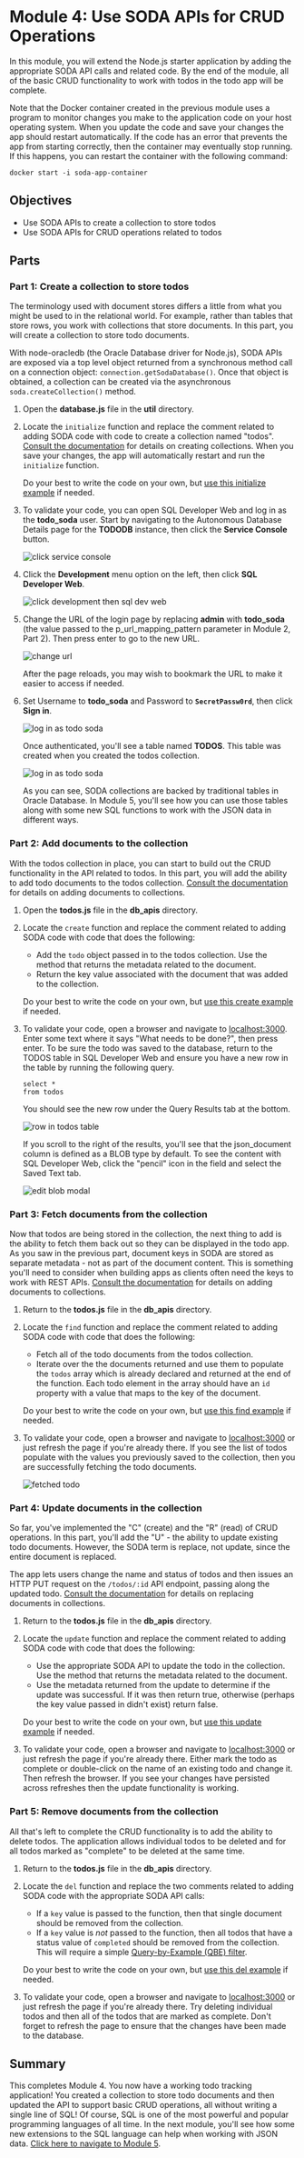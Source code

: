 # Module 4: Use SODA APIs for CRUD Operations

In this module, you will extend the Node.js starter application by adding the appropriate SODA API calls and related code. By the end of the module, all of the basic CRUD functionality to work with todos in the todo app will be complete.

Note that the Docker container created in the previous module uses a program to monitor changes you make to the application code on your host operating system. When you update the code and save your changes the app should restart automatically. If the code has an error that prevents the app from starting correctly, then the container may eventually stop running. If this happens, you can restart the container with the following command:

```
docker start -i soda-app-container
```

## Objectives

- Use SODA APIs to create a collection to store todos
- Use SODA APIs for CRUD operations related to todos

## Parts

### **Part 1**: Create a collection to store todos

The terminology used with document stores differs a little from what you might be used to in the relational world. For example, rather than tables that store rows, you work with collections that store documents. In this part, you will create a collection to store todo documents.

With node-oracledb (the Oracle Database driver for Node.js), SODA APIs are exposed via a top level object returned from a synchronous method call on a connection object: `connection.getSodaDatabase()`. Once that object is obtained, a collection can be created via the asynchronous `soda.createCollection()` method.

1.  Open the **database.js** file in the **util** directory.

2.  Locate the `initialize` function and replace the comment related to adding SODA code with code to create a collection named "todos". [Consult the documentation](https://oracle.github.io/node-oracledb/doc/api.html#creatingsodacollections) for details on creating collections. When you save your changes, the app will automatically restart and run the `initialize` function.

    Do your best to write the code on your own, but [use this initialize example](solutions/4/initialize.js) if needed.

3.  To validate your code, you can open SQL Developer Web and log in as the **todo_soda** user. Start by navigating to the Autonomous Database Details page for the **TODODB** instance, then click the **Service Console** button.

    ![click service console](images/4/click-service-console.png)

3.  Click the **Development** menu option on the left, then click **SQL Developer Web**.

    ![click development then sql dev web](images/4/click-development-sql-dev-web.png)

4.  Change the URL of the login page by replacing **admin** with **todo_soda** (the value passed to the p_url_mapping_pattern parameter in Module 2, Part 2). Then press enter to go to the new URL.

    ![change url](images/4/change-url.png)

    After the page reloads, you may wish to bookmark the URL to make it easier to access if needed.

5.  Set Username to **todo_soda** and Password to **`SecretPassw0rd`**, then click **Sign in**.

    ![log in as todo soda](images/4/log-in-as-todo-soda.png)

    Once authenticated, you'll see a table named **TODOS**. This table was created when you created the todos collection.
   
    ![log in as todo soda](images/4/todos-table.png)
   
    As you can see, SODA collections are backed by traditional tables in Oracle Database. In Module 5, you'll see how you can use those tables along with some new SQL functions to work with the JSON data in different ways.

### **Part 2**: Add documents to the collection

With the todos collection in place, you can start to build out the CRUD functionality in the API related to todos. In this part, you will add the ability to add todo documents to the todos collection. [Consult the documentation](https://oracle.github.io/node-oracledb/doc/api.html#-293-creating-and-accessing-soda-documents) for details on adding documents to collections.

1.  Open the **todos.js** file in the **db_apis** directory.

2.  Locate the `create` function and replace the comment related to adding SODA code with code that does the following:
    * Add the `todo` object passed in to the todos collection. Use the method that returns the metadata related to the document.
    * Return the key value associated with the document that was added to the collection.

    Do your best to write the code on your own, but [use this create example](solutions/4/create.js) if needed.

3.  To validate your code, open a browser and navigate to [localhost:3000](http://localhost:3000). Enter some text where it says "What needs to be done?", then press enter. To be sure the todo was saved to the database, return to the TODOS table in SQL Developer Web and ensure you have a new row in the table by running the following query.

    ```
    select *
    from todos
    ```

    You should see the new row under the Query Results tab at the bottom.

    ![row in todos table](images/4/row-in-todos-table.png)

    If you scroll to the right of the results, you'll see that the json_document column is defined as a BLOB type by default. To see the content with SQL Developer Web, click the "pencil" icon in the field and select the Saved Text tab.

    ![edit blob modal](images/4/blob-content.png)

### **Part 3**: Fetch documents from the collection

Now that todos are being stored in the collection, the next thing to add is the ability to fetch them back out so they can be displayed in the todo app. As you saw in the previous part, document keys in SODA are stored as separate metadata - not as part of the document content. This is something you'll need to consider when building apps as clients often need the keys to work with REST APIs. [Consult the documentation](https://oracle.github.io/node-oracledb/doc/api.html#-293-creating-and-accessing-soda-documents) for details on adding documents to collections.

1.  Return to the **todos.js** file in the **db_apis** directory.

2.  Locate the `find` function and replace the comment related to adding SODA code with code that does the following:
    * Fetch all of the todo documents from the todos collection.
    * Iterate over the the documents returned and use them to populate the `todos` array which is already declared and returned at the end of the function. Each todo element in the array should have an `id` property with a value that maps to the key of the document.

    Do your best to write the code on your own, but [use this find example](solutions/4/find.js) if needed.

3.  To validate your code, open a browser and navigate to [localhost:3000](http://localhost:3000) or just refresh the page if you're already there. If you see the list of todos populate with the values you previously saved to the collection, then you are successfully fetching the todo documents.

    ![fetched todo](images/4/fetched-todo.png)

### **Part 4**: Update documents in the collection

So far, you've implemented the "C" (create) and the "R" (read) of CRUD operations. In this part, you'll add the "U" - the ability to update existing todo documents. However, the SODA term is replace, not update, since the entire document is replaced. 

The app lets users change the name and status of todos and then issues an HTTP PUT request on the `/todos/:id` API endpoint, passing along the updated todo. [Consult the documentation](https://oracle.github.io/node-oracledb/doc/api.html#-293-creating-and-accessing-soda-documents) for details on replacing documents in collections.

1.  Return to the **todos.js** file in the **db_apis** directory.

2.  Locate the `update` function and replace the comment related to adding SODA code with code that does the following:
    * Use the appropriate SODA API to update the todo in the collection. Use the  method that returns the metadata related to the document.
    * Use the metadata returned from the update to determine if the update was successful. If it was then return true, otherwise (perhaps the key value passed in didn't exist) return false.

    Do your best to write the code on your own, but [use this update example](solutions/4/update.js) if needed.

3.  To validate your code, open a browser and navigate to [localhost:3000](http://localhost:3000) or just refresh the page if you're already there. Either mark the todo as complete or double-click on the name of an existing todo and change it. Then refresh the browser. If you see your changes have persisted across refreshes then the update functionality is working.

### **Part 5**: Remove documents from the collection

All that's left to complete the CRUD functionality is to add the ability to delete todos. The application allows individual todos to be deleted and for all todos marked as "complete" to be deleted at the same time.

1.  Return to the **todos.js** file in the **db_apis** directory.

2.  Locate the `del` function and replace the two comments related to adding SODA code with the appropriate SODA API calls:
    * If a `key` value is passed to the function, then that single document should be removed from the collection.
    * If a `key` value is _not_ passed to the function, then all todos that have a status value of `completed` should be removed from the collection. This will require a simple [Query-by-Example (QBE) filter](https://oracle.github.io/node-oracledb/doc/api.html#sodaqbesearches).

    Do your best to write the code on your own, but [use this del example](solutions/4/del.js) if needed.

3.  To validate your code, open a browser and navigate to [localhost:3000](http://localhost:3000) or just refresh the page if you're already there. Try deleting individual todos and then all of the todos that are marked as complete. Don't forget to refresh the page to ensure that the changes have been made to the database. 

## Summary

This completes Module 4. You now have a working todo tracking application! You created a collection to store todo documents and then updated the API to support basic CRUD operations, all without writing a single line of SQL! Of course, SQL is one of the most powerful and popular programming languages of all time. In the next module, you'll see how some new extensions to the SQL language can help when working with JSON data. [Click here to navigate to Module 5](5-use-sql-features-for-json.md).